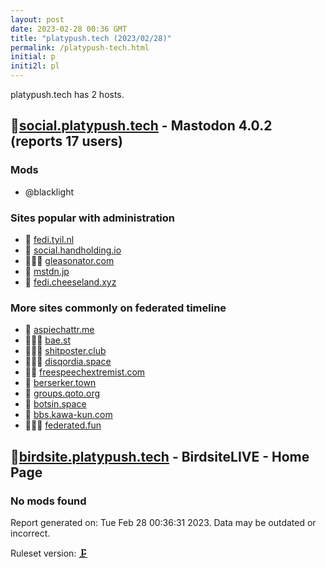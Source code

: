 ```yaml
---
layout: post
date: 2023-02-28 00:36 GMT
title: "platypush.tech (2023/02/28)"
permalink: /platypush-tech.html
initial: p
initi2l: pl
---
```


platypush.tech has 2 hosts.

## 🦝[social.platypush.tech](https://social.platypush.tech) - Mastodon 4.0.2 (reports 17 users)

### Mods
 * @blacklight

### Sites popular with administration

* 🐘 [fedi.tyil.nl](/fedi-tyil-nl.html)
* 🐘 [social.handholding.io](/social-handholding-io.html)
* 🦝🧸💉 [gleasonator.com](/gleasonator-com.html)
* 🧸 [mstdn.jp](/mstdn-jp.html)
* 🐘 [fedi.cheeseland.xyz](/fedi-cheeseland-xyz.html)

### More sites commonly on federated timeline

* 🐘 [aspiechattr.me](/aspiechattr-me.html)
* 🦝🧸💉 [bae.st](/bae-st.html)
* 🦝🧸💉 [shitposter.club](/shitposter-club.html)
* 🦝🧸💉 [disqordia.space](/disqordia-space.html)
* 🦝💉 [freespeechextremist.com](/freespeechextremist-com.html)
* 🦝 [berserker.town](/berserker-town.html)
* 🐘 [groups.qoto.org](/groups-qoto-org.html)
* 🐘 [botsin.space](/botsin-space.html)
* 🐘 [bbs.kawa-kun.com](/bbs-kawa-kun-com.html)
* 🦝🧸💉 [federated.fun](/federated-fun.html)

## 🦝[birdsite.platypush.tech](https://birdsite.platypush.tech) - BirdsiteLIVE - Home Page

### No mods found

Report generated on: Tue Feb 28 00:36:31 2023. Data may be outdated or incorrect.

Ruleset version: [🗜](/version-clamp)
